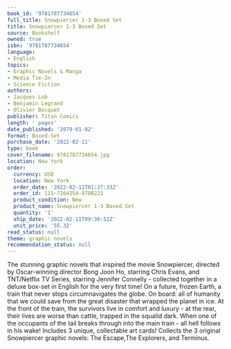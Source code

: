 ```yaml
---
book_id: '9781787734654'
full_title: Snowpiercer 1-3 Boxed Set
title: Snowpiercer 1-3 Boxed Set
source: Bookshelf
owned: true
isbn: '9781787734654'
language:
- English
topics:
- Graphic Novels & Manga
- Media Tie-In
- Science Fiction
authors:
- Jacques Lob
- Benjamin Legrand
- Olivier Bocquet
publisher: Titan Comics
length: ' pages'
date_published: '2079-01-02'
format: Boxed-Set
purchase_date: '2022-02-11'
type: book
cover_filename: 9781787734654.jpg
location: New York
order:
  currency: USD
  location: New York
  order_date: '2022-02-11T01:27:33Z'
  order_id: 111-7164254-9788221
  product_condition: New
  product_name: Snowpiercer 1-3 Boxed Set
  quantity: '1'
  ship_date: '2022-02-11T09:36:52Z'
  unit_price: '55.32'
read_status: null
theme: graphic novels
recommendation_status: null
---
```

The stunning graphic novels that inspired the movie Snowpiercer, directed by Oscar-winning director Bong Joon Ho, starring Chris Evans, and TNT/Netflix TV Series, starring Jennifer Connelly - collected together in a deluxe box-set in English for the very first time!
On a future, frozen Earth, a train that never stops circumnavigates the globe. On board: all of humanity that we could save from the great disaster that wrapped the planet in ice. At the front of the train, the survivors live in comfort and luxury - at the rear, their lives are worse than cattle, trapped in the squalid dark. When one of the occupants of the tail breaks through into the main train - all hell follows in his wake!
Includes 3 unique, collectable art cards!
Collects the 3 original Snowpiercer graphic novels: The Escape,The Explorers, and Terminus.

